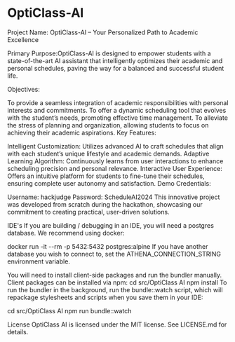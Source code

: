 # OptiClass-AI
Project Name: OptiClass-AI – Your Personalized Path to Academic Excellence

Primary Purpose:OptiClass-AI is designed to empower students with a state-of-the-art AI assistant that intelligently optimizes their academic and personal schedules, paving the way for a balanced and successful student life.

Objectives:

To provide a seamless integration of academic responsibilities with personal interests and commitments.
To offer a dynamic scheduling tool that evolves with the student’s needs, promoting effective time management.
To alleviate the stress of planning and organization, allowing students to focus on achieving their academic aspirations.
Key Features:

Intelligent Customization: Utilizes advanced AI to craft schedules that align with each student’s unique lifestyle and academic demands.
Adaptive Learning Algorithm: Continuously learns from user interactions to enhance scheduling precision and personal relevance.
Interactive User Experience: Offers an intuitive platform for students to fine-tune their schedules, ensuring complete user autonomy and satisfaction.
Demo Credentials:

Username: hackjudge
Password: ScheduleAI2024
This innovative project was developed from scratch during the hackathon, showcasing our commitment to creating practical, user-driven solutions.

IDE's
If you are building / debugging in an IDE, you will need a postgres database. We recommend using docker:

docker run -it --rm -p 5432:5432 postgres:alpine
If you have another database you wish to connect to, set the ATHENA_CONNECTION_STRING environment variable.

You will need to install client-side packages and run the bundler manually. Client packages can be installed via npm:
cd src/OptiClass AI
npm install
To run the bundler in the background, run the bundle::watch script, which will repackage stylesheets and scripts when you save them in your IDE:

cd src/OptiClass AI
npm run bundle::watch


License
OptiClass AI is licensed under the MIT license. See LICENSE.md for details.



